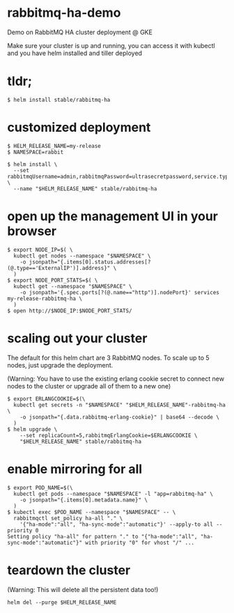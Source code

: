 # rabbitmq-ha-demo
Demo on RabbitMQ HA cluster deployment @ GKE 

Make sure your cluster is up and running, you can access it with kubectl and you have helm installed and tiller deployed

# tldr;
```
$ helm install stable/rabbitmq-ha
```

# customized deployment 
```
$ HELM_RELEASE_NAME=my-release
$ NAMESPACE=rabbit

$ helm install \
  --set rabbitmqUsername=admin,rabbitmqPassword=ultrasecretpassword,service.type=NodePort \
  --name "$HELM_RELEASE_NAME" stable/rabbitmq-ha
```
# open up the management UI in your browser
```
$ export NODE_IP=$( \
  kubectl get nodes --namespace "$NAMESPACE" \
    -o jsonpath="{.items[0].status.addresses[?(@.type=='ExternalIP')].address}" \
  )
$ export NODE_PORT_STATS=$( \
  kubectl get --namespace "$NAMESPACE" \
    -o jsonpath='{.spec.ports[?(@.name=="http")].nodePort}' services my-release-rabbitmq-ha \
  )
$ open http://$NODE_IP:$NODE_PORT_STATS/
```

# scaling out your cluster
The default for this helm chart are 3 RabbitMQ nodes. To scale up to 5 nodes, just upgrade the deployment.

(Warning: You have to use the existing erlang cookie secret to connect new nodes to the cluster or upgrade all of them to a new one) 
```
$ export ERLANGCOOKIE=$(\
  kubectl get secrets -n "$NAMESPACE" "$HELM_RELEASE_NAME"-rabbitmq-ha \
    -o jsonpath="{.data.rabbitmq-erlang-cookie}" | base64 --decode \
  )
$ helm upgrade \
    --set replicaCount=5,rabbitmqErlangCookie=$ERLANGCOOKIE \
    "$HELM_RELEASE_NAME" stable/rabbitmq-ha
```
# enable mirroring for all
```
$ export POD_NAME=$(\
  kubectl get pods --namespace "$NAMESPACE" -l "app=rabbitmq-ha" \
    -o jsonpath="{.items[0].metadata.name}" \
  )
$ kubectl exec $POD_NAME --namespace "$NAMESPACE" -- \
  rabbitmqctl set_policy ha-all "." \
    '{"ha-mode":"all", "ha-sync-mode":"automatic"}' --apply-to all --priority 0
Setting policy "ha-all" for pattern "." to "{"ha-mode":"all", "ha-sync-mode":"automatic"}" with priority "0" for vhost "/" ...
```
# teardown the cluster
(Warning: This will delete all the persistent data too!)
```
helm del --purge $HELM_RELEASE_NAME
```
